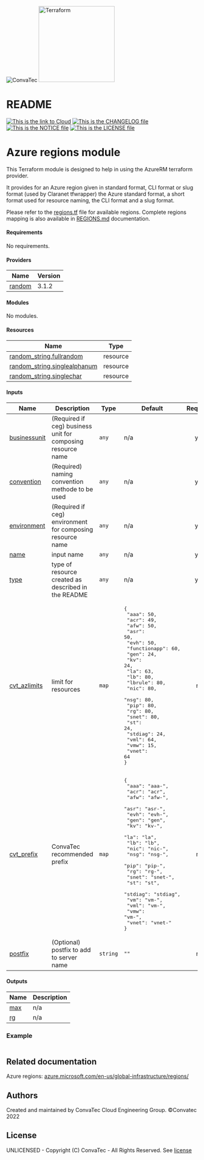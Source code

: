 <img alt="ConvaTec" src="https://upload.wikimedia.org/wikipedia/en/4/4c/ConvaTec_logo.svg"> <img alt="Terraform" src="https://www.datocms-assets.com/2885/1629941242-logo-terraform-main.svg" width="200px">
# README
[![This is the link to Cloud][azure-badge]][azure] [![This is the CHANGELOG file][changelog-badge]][changelog] [![This is the NOTICE file][notice-badge]][notice] [![This is the LICENSE file][license-badge]][license]


# Azure regions module

This Terraform module is designed to help in using the AzureRM terraform provider.

It provides for an Azure region given in standard format, CLI format or slug format (used by Claranet tfwrapper) the
Azure standard format, a short format used for resource naming, the CLI format and a slug format.

Please refer to the [regions.tf](regions.tf) file for available regions.
Complete regions mapping is also available in [REGIONS.md](REGIONS.md) documentation.

<!-- BEGIN_TF_DOCS -->

#### Requirements

No requirements.
#### Providers

| Name | Version |
|------|---------|
| <a name="provider_random"></a> [random](#provider_random) | 3.1.2 |
#### Modules

No modules.
#### Resources

| Name | Type |
|------|------|
| [random_string.fullrandom](https://registry.terraform.io/providers/hashicorp/random/latest/docs/resources/string) | resource |
| [random_string.singlealphanum](https://registry.terraform.io/providers/hashicorp/random/latest/docs/resources/string) | resource |
| [random_string.singlechar](https://registry.terraform.io/providers/hashicorp/random/latest/docs/resources/string) | resource | 
#### Inputs

| Name | Description | Type | Default | Required |
|------|-------------|------|---------|:--------:|
| <a name="input_businessunit"></a> [businessunit](#input_businessunit) | (Required if ceg) business unit for composing resource name | `any` | n/a | yes |
| <a name="input_convention"></a> [convention](#input_convention) | (Required) naming convention methode to be used | `any` | n/a | yes |
| <a name="input_environment"></a> [environment](#input_environment) | (Required if ceg) environment for composing resource name | `any` | n/a | yes |
| <a name="input_name"></a> [name](#input_name) | input name | `any` | n/a | yes |
| <a name="input_type"></a> [type](#input_type) | type of resource created as described in the README | `any` | n/a | yes |
| <a name="input_cvt_azlimits"></a> [cvt_azlimits](#input_cvt_azlimits) | limit for resources | `map` | <pre>{<br>  "aaa": 50,<br>  "acr": 49,<br>  "afw": 50,<br>  "asr": 50,<br>  "evh": 50,<br>  "functionapp": 60,<br>  "gen": 24,<br>  "kv": 24,<br>  "la": 63,<br>  "lb": 80,<br>  "lbrule": 80,<br>  "nic": 80,<br>  "nsg": 80,<br>  "pip": 80,<br>  "rg": 80,<br>  "snet": 80,<br>  "st": 24,<br>  "stdiag": 24,<br>  "vml": 64,<br>  "vmw": 15,<br>  "vnet": 64<br>}</pre> | no |
| <a name="input_cvt_prefix"></a> [cvt_prefix](#input_cvt_prefix) | ConvaTec recommended prefix | `map` | <pre>{<br>  "aaa": "aaa-",<br>  "acr": "acr",<br>  "afw": "afw-",<br>  "asr": "asr-",<br>  "evh": "evh-",<br>  "gen": "gen",<br>  "kv": "kv-",<br>  "la": "la",<br>  "lb": "lb",<br>  "nic": "nic-",<br>  "nsg": "nsg-",<br>  "pip": "pip-",<br>  "rg": "rg-",<br>  "snet": "snet-",<br>  "st": "st",<br>  "stdiag": "stdiag",<br>  "vm": "vm-",<br>  "vml": "vm-",<br>  "vmw": "vm-",<br>  "vnet": "vnet-"<br>}</pre> | no |
| <a name="input_postfix"></a> [postfix](#input_postfix) | (Optional) postfix to add to server name | `string` | `""` | no |
#### Outputs

| Name | Description |
|------|-------------|
| <a name="output_max"></a> [max](#output_max) | n/a |
| <a name="output_rg"></a> [rg](#output_rg) | n/a |

### Example
```hcl

```



<!-- END_TF_DOCS -->

## Related documentation

Azure regions: [azure.microsoft.com/en-us/global-infrastructure/regions/](https://azure.microsoft.com/en-us/global-infrastructure/regions/)

## Authors
Created and maintained by ConvaTec Cloud Engineering Group.
©Convatec 2022

## License
UNLICENSED - Copyright (C) ConvaTec - All Rights Reserved. See [license]

[azure]: https://portal.azure.com
[azure-badge]: https://img.shields.io/badge/cloud-Microsoft%20Azure-blue
[readme]: ./README.md
[readme-badge]: https://img.shields.io/badge/readme-information-red
[usage]: ./USAGE.md
[usage-badge]: https://img.shields.io/badge/usage-examples-lightgrey
[changelog]: ./CHANGELOG.md
[changelog-badge]: https://img.shields.io/badge/changelog-release-green
[license]: ./LICENSE.md
[license-badge]: https://img.shields.io/badge/license-%40ConvaTec-orange
[notice]: ./NOTICE.md
[notice-badge]: https://img.shields.io/badge/notice-%40copyright-lightgrey
